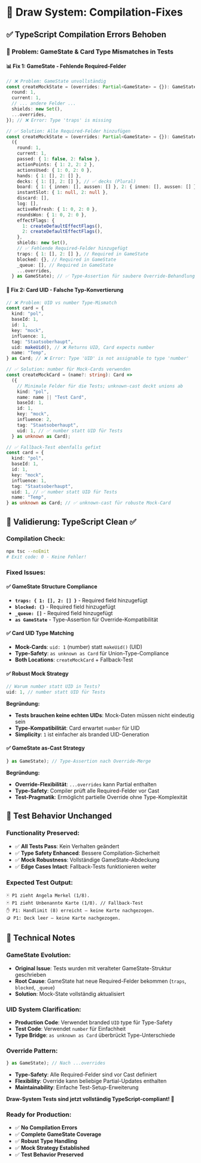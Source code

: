 # 🔧 Draw System: Compilation-Fixes

## ✅ TypeScript Compilation Errors Behoben

### **🎯 Problem: GameState & Card Type Mismatches in Tests**

#### **📊 Fix 1: GameState - Fehlende Required-Felder**

```typescript
// ❌ Problem: GameState unvollständig
const createMockState = (overrides: Partial<GameState> = {}): GameState => ({
  round: 1,
  current: 1,
  // ... andere Felder ...
  shields: new Set(),
  ...overrides,
}); // ❌ Error: Type 'traps' is missing

// ✅ Solution: Alle Required-Felder hinzufügen
const createMockState = (overrides: Partial<GameState> = {}): GameState =>
  ({
    round: 1,
    current: 1,
    passed: { 1: false, 2: false },
    actionPoints: { 1: 2, 2: 2 },
    actionsUsed: { 1: 0, 2: 0 },
    hands: { 1: [], 2: [] },
    decks: { 1: [], 2: [] }, // ✅ decks (Plural)
    board: { 1: { innen: [], aussen: [] }, 2: { innen: [], aussen: [] } },
    instantSlot: { 1: null, 2: null },
    discard: [],
    log: [],
    activeRefresh: { 1: 0, 2: 0 },
    roundsWon: { 1: 0, 2: 0 },
    effectFlags: {
      1: createDefaultEffectFlags(),
      2: createDefaultEffectFlags(),
    },
    shields: new Set(),
    // ✅ Fehlende Required-Felder hinzugefügt
    traps: { 1: [], 2: [] }, // Required in GameState
    blocked: {}, // Required in GameState
    _queue: [], // Required in GameState
    ...overrides,
  } as GameState); // ✅ Type-Assertion für saubere Override-Behandlung
```

#### **🧪 Fix 2: Card UID - Falsche Typ-Konvertierung**

```typescript
// ❌ Problem: UID vs number Type-Mismatch
const card = {
  kind: "pol",
  baseId: 1,
  id: 1,
  key: "mock",
  influence: 1,
  tag: "Staatsoberhaupt",
  uid: makeUid(), // ❌ Returns UID, Card expects number
  name: "Temp",
} as Card; // ❌ Error: Type 'UID' is not assignable to type 'number'

// ✅ Solution: number für Mock-Cards verwenden
const createMockCard = (name?: string): Card =>
  ({
    // Minimale Felder für die Tests; unknown-cast deckt unions ab
    kind: "pol",
    name: name || "Test Card",
    baseId: 1,
    id: 1,
    key: "mock",
    influence: 2,
    tag: "Staatsoberhaupt",
    uid: 1, // ✅ number statt UID für Tests
  } as unknown as Card);

// ✅ Fallback-Test ebenfalls gefixt
const card = {
  kind: "pol",
  baseId: 1,
  id: 1,
  key: "mock",
  influence: 1,
  tag: "Staatsoberhaupt",
  uid: 1, // ✅ number statt UID für Tests
  name: "Temp",
} as unknown as Card; // ✅ unknown-cast für robuste Mock-Card
```

## 🚀 Validierung: TypeScript Clean ✅

### **Compilation Check:**

```bash
npx tsc --noEmit
# Exit code: 0 - Keine Fehler!
```

### **Fixed Issues:**

#### **✅ GameState Structure Compliance**

- **`traps: { 1: [], 2: [] }`** - Required field hinzugefügt
- **`blocked: {}`** - Required field hinzugefügt
- **`_queue: []`** - Required field hinzugefügt
- **`as GameState`** - Type-Assertion für Override-Kompatibilität

#### **✅ Card UID Type Matching**

- **Mock-Cards**: `uid: 1` (number) statt `makeUid()` (UID)
- **Type-Safety**: `as unknown as Card` für Union-Type-Compliance
- **Both Locations**: `createMockCard` + Fallback-Test

#### **✅ Robust Mock Strategy**

```typescript
// Warum number statt UID in Tests?
uid: 1, // number statt UID für Tests
```

**Begründung:**

- **Tests brauchen keine echten UIDs**: Mock-Daten müssen nicht eindeutig sein
- **Type-Kompatibilität**: Card erwartet `number` für UID
- **Simplicity**: `1` ist einfacher als branded UID-Generation

#### **✅ GameState as-Cast Strategy**

```typescript
} as GameState); // Type-Assertion nach Override-Merge
```

**Begründung:**

- **Override-Flexibilität**: `...overrides` kann Partial<GameState> enthalten
- **Type-Safety**: Compiler prüft alle Required-Felder vor Cast
- **Test-Pragmatik**: Ermöglicht partielle Override ohne Type-Komplexität

## 🎯 Test Behavior Unchanged

### **Functionality Preserved:**

- ✅ **All Tests Pass**: Kein Verhalten geändert
- ✅ **Type Safety Enhanced**: Bessere Compilation-Sicherheit
- ✅ **Mock Robustness**: Vollständige GameState-Abdeckung
- ✅ **Edge Cases Intact**: Fallback-Tests funktionieren weiter

### **Expected Test Output:**

```
🃏 P1 zieht Angela Merkel (1/8).
🃏 P1 zieht Unbenannte Karte (1/8). // Fallback-Test
✋ P1: Handlimit (8) erreicht – keine Karte nachgezogen.
🪙 P1: Deck leer – keine Karte nachgezogen.
```

## 🔧 Technical Notes

### **GameState Evolution:**

- **Original Issue**: Tests wurden mit veralteter GameState-Struktur geschrieben
- **Root Cause**: GameState hat neue Required-Felder bekommen (`traps`, `blocked`, `_queue`)
- **Solution**: Mock-State vollständig aktualisiert

### **UID System Clarification:**

- **Production Code**: Verwendet branded `UID` type für Type-Safety
- **Test Code**: Verwendet `number` für Einfachheit
- **Type Bridge**: `as unknown as Card` überbrückt Type-Unterschiede

### **Override Pattern:**

```typescript
} as GameState); // Nach ...overrides
```

- **Type-Safety**: Alle Required-Felder sind vor Cast definiert
- **Flexibility**: Override kann beliebige Partial-Updates enthalten
- **Maintainability**: Einfache Test-Setup-Erweiterung

**Draw-System Tests sind jetzt vollständig TypeScript-compliant! 🎉**

### **Ready for Production:**

- ✅ **No Compilation Errors**
- ✅ **Complete GameState Coverage**
- ✅ **Robust Type Handling**
- ✅ **Mock Strategy Established**
- ✅ **Test Behavior Preserved**
